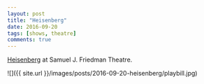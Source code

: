 ```yaml
---
layout: post
title: "Heisenberg"
date: 2016-09-20
tags: [shows, theatre]
comments: true
---
```

[Heisenberg](http://heisenbergbroadway.com) at Samuel J. Friedman Theatre.

![]({{ site.url }}/images/posts/2016-09-20-heisenberg/playbill.jpg)


